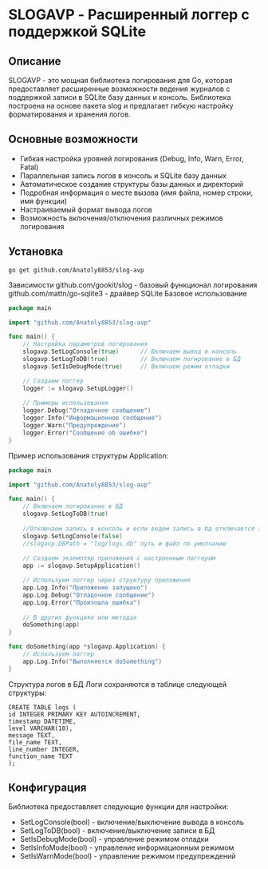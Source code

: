 # SLOGAVP - Расширенный логгер с поддержкой SQLite
<h2>Описание</h2>
  <p>SLOGAVP - это мощная библиотека логирования для Go, 
     которая предоставляет расширенные возможности ведения 
     журналов с поддержкой записи в SQLite базу данных и консоль. 
     Библиотека построена на основе пакета slog и предлагает гибкую настройку
     форматирования и хранения логов.</p>
<h2>Основные возможности</h2>
  <ul>
    <li>Гибкая настройка уровней логирования (Debug, Info, Warn, Error, Fatal)</li>
    <li>Параллельная запись логов в консоль и SQLite базу данных</li>
    <li>Автоматическое создание структуры базы данных и директорий</li>
    <li>Подробная информация о месте вызова (имя файла, номер строки, имя функции)</li>
    <li>Настраиваемый формат вывода логов</li>
    <li>Возможность включения/отключения различных режимов логирования</li>
  </ul>

## Установка

```shell
go get github.com/Anatoly8853/slog-avp
```

Зависимости
github.com/gookit/slog - базовый функционал логирования
github.com/mattn/go-sqlite3 - драйвер SQLite
Базовое использование

```go
package main

import "github.com/Anatoly8853/slog-avp"

func main() {
    // Настройка параметров логирования
    slogavp.SetLogConsole(true)      // Включаем вывод в консоль
    slogavp.SetLogToDB(true)         // Включаем логирование в БД
    slogavp.SetIsDebugMode(true)     // Включаем режим отладки

    // Создаем логгер
    logger := slogavp.SetupLogger()
    
    // Примеры использования
    logger.Debug("Отладочное сообщение")
    logger.Info("Информационное сообщение")
    logger.Warn("Предупреждение")
    logger.Error("Сообщение об ошибке")
}
```

Пример использования структуры Application:
```go
package main

import "github.com/Anatoly8853/slog-avp"

func main() {
	// Включаем логирование в БД
	slogavp.SetLogToDB(true)
	
	//Отключаем запись в консоль и если ведем запись в бд отключается запись в файл
	slogavp.SetLogConsole(false)
	//slogavp.DBPath = "log/logs.db" путь и файл по умолчанию
	
	// Создаем экземпляр приложения с настроенным логгером
    app := slogavp.SetupApplication()

    // Используем логгер через структуру приложения
    app.Log.Info("Приложение запущено")
    app.Log.Debug("Отладочное сообщение")
    app.Log.Error("Произошла ошибка")
    
    // В других функциях или методах
    doSomething(app)
}

func doSomething(app *slogavp.Application) {
    // Используем логгер
    app.Log.Info("Выполняется doSomething")
}
```


Структура логов в БД
Логи сохраняются в таблице следующей структуры:

```SQLite
CREATE TABLE logs (
id INTEGER PRIMARY KEY AUTOINCREMENT,
timestamp DATETIME,
level VARCHAR(10),
message TEXT,
file_name TEXT,
line_number INTEGER,
function_name TEXT
);
```

<h2>Конфигурация</h2>
  <p>Библиотека предоставляет следующие функции для настройки:</p>
  <ul>
    <li>SetLogConsole(bool) - включение/выключение вывода в консоль</li>
    <li>SetLogToDB(bool) - включение/выключение записи в БД</li>
    <li>SetIsDebugMode(bool) - управление режимом отладки</li>
    <li>SetIsInfoMode(bool) - управление информационным режимом</li>
    <li>SetIsWarnMode(bool) - управление режимом предупреждений</li>
  </ul>